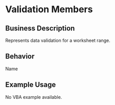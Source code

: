 # Validation Members

## Business Description
Represents data validation for a worksheet range.

## Behavior
Name

## Example Usage
No VBA example available.